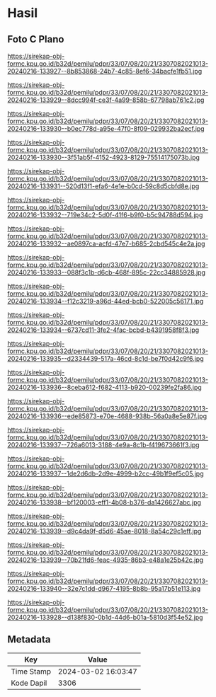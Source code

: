 # Hasil

## Foto C Plano

https://sirekap-obj-formc.kpu.go.id/b32d/pemilu/pdpr/33/07/08/20/21/3307082021013-20240216-133927--8b853868-24b7-4c85-8ef6-34bacfe1fb51.jpg

https://sirekap-obj-formc.kpu.go.id/b32d/pemilu/pdpr/33/07/08/20/21/3307082021013-20240216-133929--8dcc994f-ce3f-4a99-858b-67798ab761c2.jpg

https://sirekap-obj-formc.kpu.go.id/b32d/pemilu/pdpr/33/07/08/20/21/3307082021013-20240216-133930--b0ec778d-a95e-47f0-8f09-029932ba2ecf.jpg

https://sirekap-obj-formc.kpu.go.id/b32d/pemilu/pdpr/33/07/08/20/21/3307082021013-20240216-133930--3f51ab5f-4152-4923-8129-75514175073b.jpg

https://sirekap-obj-formc.kpu.go.id/b32d/pemilu/pdpr/33/07/08/20/21/3307082021013-20240216-133931--520d13f1-efa6-4e1e-b0cd-59c8d5cbfd8e.jpg

https://sirekap-obj-formc.kpu.go.id/b32d/pemilu/pdpr/33/07/08/20/21/3307082021013-20240216-133932--719e34c2-5d0f-41f6-b9f0-b5c94788d594.jpg

https://sirekap-obj-formc.kpu.go.id/b32d/pemilu/pdpr/33/07/08/20/21/3307082021013-20240216-133932--ae0897ca-acfd-47e7-b685-2cbd545c4e2a.jpg

https://sirekap-obj-formc.kpu.go.id/b32d/pemilu/pdpr/33/07/08/20/21/3307082021013-20240216-133933--088f3c1b-d6cb-468f-895c-22cc34885928.jpg

https://sirekap-obj-formc.kpu.go.id/b32d/pemilu/pdpr/33/07/08/20/21/3307082021013-20240216-133934--f12c3219-a96d-44ed-bcb0-522005c56171.jpg

https://sirekap-obj-formc.kpu.go.id/b32d/pemilu/pdpr/33/07/08/20/21/3307082021013-20240216-133934--6737cd11-3fe2-4fac-bcbd-b4391958f8f3.jpg

https://sirekap-obj-formc.kpu.go.id/b32d/pemilu/pdpr/33/07/08/20/21/3307082021013-20240216-133935--d2334439-517a-46cd-8c1d-be7f0d42c9f6.jpg

https://sirekap-obj-formc.kpu.go.id/b32d/pemilu/pdpr/33/07/08/20/21/3307082021013-20240216-133936--8ceba612-f682-4113-b920-00239fe2fa86.jpg

https://sirekap-obj-formc.kpu.go.id/b32d/pemilu/pdpr/33/07/08/20/21/3307082021013-20240216-133936--ede85873-e70e-4688-938b-56a0a8e5e87f.jpg

https://sirekap-obj-formc.kpu.go.id/b32d/pemilu/pdpr/33/07/08/20/21/3307082021013-20240216-133937--726a6013-3188-4e9a-8c1b-f419673661f3.jpg

https://sirekap-obj-formc.kpu.go.id/b32d/pemilu/pdpr/33/07/08/20/21/3307082021013-20240216-133937--1de2d6db-2d9e-4999-b2cc-49b1f9ef5c05.jpg

https://sirekap-obj-formc.kpu.go.id/b32d/pemilu/pdpr/33/07/08/20/21/3307082021013-20240216-133938--bf120003-eff1-4b08-b376-da1426627abc.jpg

https://sirekap-obj-formc.kpu.go.id/b32d/pemilu/pdpr/33/07/08/20/21/3307082021013-20240216-133939--d9c4da9f-d5d6-45ae-8018-8a54c29c1eff.jpg

https://sirekap-obj-formc.kpu.go.id/b32d/pemilu/pdpr/33/07/08/20/21/3307082021013-20240216-133939--70b21fd6-feac-4935-86b3-e48a1e25b42c.jpg

https://sirekap-obj-formc.kpu.go.id/b32d/pemilu/pdpr/33/07/08/20/21/3307082021013-20240216-133940--32e7c1dd-d967-4195-8b8b-95a17b51e113.jpg

https://sirekap-obj-formc.kpu.go.id/b32d/pemilu/pdpr/33/07/08/20/21/3307082021013-20240216-133928--d138f830-0b1d-44d6-b01a-5810d3f54e52.jpg


## Metadata

| Key        | Value               |
| ---------- | ------------------- |
| Time Stamp | 2024-03-02 16:03:47 |
| Kode Dapil | 3306                |




